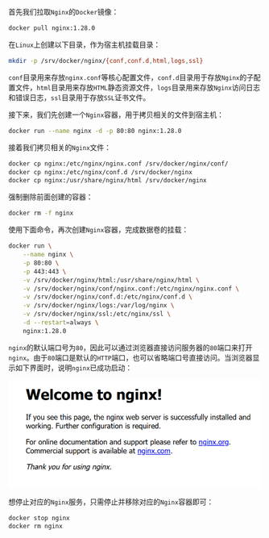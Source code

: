 首先我们拉取`Nginx`的`Docker`镜像：

```sh
docker pull nginx:1.28.0
```

在`Linux`上创建以下目录，作为宿主机挂载目录：

```sh
mkdir -p /srv/docker/nginx/{conf,conf.d,html,logs,ssl}
```

`conf`目录用来存放`nginx.conf`等核心配置文件，`conf.d`目录用于存放`Nginx`的子配置文件，`html`目录用来存放`HTML`静态资源文件，`logs`目录用来存放`Nginx`访问日志和错误日志，`ssl`目录用于存放`SSL`证书文件。

接下来，我们先创建一个`Nginx`容器，用于拷贝相关的文件到宿主机：

```sh
docker run --name nginx -d -p 80:80 nginx:1.28.0
```

接着我们拷贝相关的`Nginx`文件：

```sh
docker cp nginx:/etc/nginx/nginx.conf /srv/docker/nginx/conf/
docker cp nginx:/etc/nginx/conf.d /srv/docker/nginx
docker cp nginx:/usr/share/nginx/html /srv/docker/nginx
```

强制删除前面创建的容器：

```sh
docker rm -f nginx
```

使用下面命令，再次创建`Nginx`容器，完成数据卷的挂载：

```sh
docker run \
    --name nginx \
    -p 80:80 \
    -p 443:443 \
    -v /srv/docker/nginx/html:/usr/share/nginx/html \
    -v /srv/docker/nginx/conf/nginx.conf:/etc/nginx/nginx.conf \
    -v /srv/docker/nginx/conf.d:/etc/nginx/conf.d \
    -v /srv/docker/nginx/logs:/var/log/nginx \
    -v /srv/docker/nginx/ssl:/etc/nginx/ssl \
    -d --restart=always \
    nginx:1.28.0
```

`nginx`的默认端口号为`80`，因此可以通过浏览器直接访问服务器的`80`端口来打开`nginx`。由于`80`端口是默认的`HTTP`端口，也可以省略端口号直接访问。当浏览器显示如下界面时，说明`nginx`已成功启动：

<img src="image/image-20251022143602245.png" alt="image-20251022143602245" style="zoom:60%;" />

想停止对应的`Nginx`服务，只需停止并移除对应的`Nginx`容器即可：

```sh
docker stop nginx
docker rm nginx
```

